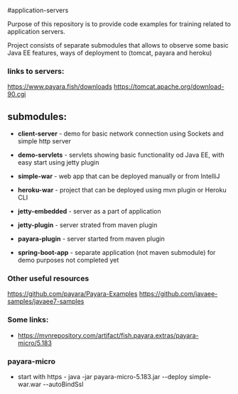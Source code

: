 #application-servers

Purpose of this repository is to provide code examples for training 
related to application servers.

Project consists of separate submodules that allows to observe some
basic Java EE features, ways of deployment to (tomcat, payara and heroku)

### links to servers:
https://www.payara.fish/downloads
https://tomcat.apache.org/download-90.cgi

## submodules:
- **client-server** - demo for basic network connection using Sockets and simple http server
- **demo-servlets** - servlets showing basic functionality od Java EE, with easy start using jetty plugin
- **simple-war** - web app that can be deployed manually or from IntelliJ
- **heroku-war** - project that can be deployed using mvn plugin or Heroku CLI

- **jetty-embedded** - server as a part of application
- **jetty-plugin** - server strated from maven plugin
- **payara-plugin** - server started from maven plugin

- **spring-boot-app** - separate application (not maven submodule) for demo purposes 
not completed yet

### Other useful resources
https://github.com/payara/Payara-Examples
https://github.com/javaee-samples/javaee7-samples 

### Some links:
- https://mvnrepository.com/artifact/fish.payara.extras/payara-micro/5.183

### payara-micro 
- start with https - java -jar payara-micro-5.183.jar --deploy simple-war.war --autoBindSsl